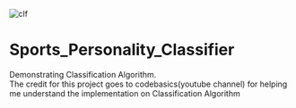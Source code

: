 ![clf](https://user-images.githubusercontent.com/37703084/167489900-93462921-bdac-4a6e-9e3b-6a735f7df7e7.JPG)
# Sports_Personality_Classifier
Demonstrating Classification Algorithm. <br>
The credit for this project goes to codebasics(youtube channel) for helping me understand the implementation on Classification Algorithm
